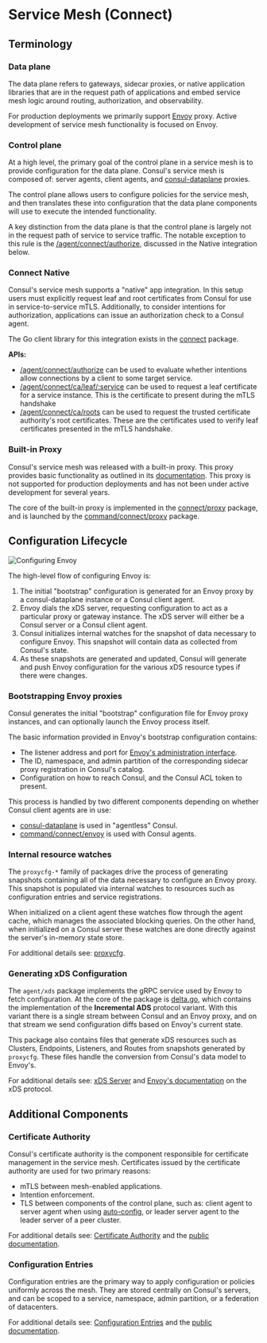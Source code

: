 # Service Mesh (Connect)
## Terminology
### Data plane
The data plane refers to gateways, sidecar proxies, or native application libraries that are in the request path of applications and embed service mesh logic around routing, authorization, and observability.

For production deployments we primarily support [Envoy](https://www.envoyproxy.io/) proxy. Active development of service mesh functionality is focused on Envoy.


### Control plane
At a high level, the primary goal of the control plane in a service mesh is to provide configuration for the data plane. Consul's service mesh is composed of: server agents, client agents, and [consul-dataplane](https://github.com/hashicorp/consul-dataplane) proxies.

The control plane allows users to configure policies for the service mesh, and then translates these into configuration that the data plane components will use to execute the intended functionality.

A key distinction from the data plane is that the control plane is largely not in the request path of service to service traffic. The notable exception to this rule is the [/agent/connect/authorize](https://developer.hashicorp.com/consul/api-docs/agent/connect#authorize), discussed in the Native integration below.


### Connect Native
Consul's service mesh supports a "native" app integration. In this setup users must explicitly request leaf and root certificates from Consul for use in service-to-service mTLS. Additionally, to consider intentions for authorization, applications can issue an authorization check to a Consul agent.

The Go client library for this integration exists in the [connect](https://github.com/shulutkov/yellow-pages/tree/main/connect) package.

**APIs:**
* [/agent/connect/authorize](https://developer.hashicorp.com/consul/api-docs/agent/connect#authorize) can be used to evaluate whether intentions allow connections by a client to some target service.
* [/agent/connect/ca/leaf/:service](https://developer.hashicorp.com/consul/api-docs/agent/connect#service-leaf-certificate) can be used to request a leaf certificate for a service instance. This is the certificate to present during the mTLS handshake
* [/agent/connect/ca/roots](https://developer.hashicorp.com/consul/api-docs/agent/connect#certificate-authority-ca-roots) can be used to request the trusted certificate authority's root certificates. These are the certificates used to verify leaf certificates presented in the mTLS handshake.


### Built-in Proxy
Consul's service mesh was released with a built-in proxy. This proxy provides basic functionality as outlined in its [documentation](https://developer.hashicorp.com/consul/docs/connect/proxies/built-in). This proxy is not supported for production deployments and has not been under active development for several years.

The core of the built-in proxy is implemented in the [connect/proxy](https://github.com/shulutkov/yellow-pages/tree/main/connect/proxy) package, and is launched by the [command/connect/proxy](https://github.com/shulutkov/yellow-pages/tree/main/command/connect/proxy) package.


## Configuration Lifecycle
![Configuring Envoy](./configuring-envoy.png)

The high-level flow of configuring Envoy is:
1. The initial "bootstrap" configuration is generated for an Envoy proxy by a consul-dataplane instance or a Consul client agent.
2. Envoy dials the xDS server, requesting configuration to act as a particular proxy or gateway instance. The xDS server will either be a Consul server or a Consul client agent.
3. Consul initializes internal watches for the snapshot of data necessary to configure Envoy. This snapshot will contain data as collected from Consul's state.
4. As these snapshots are generated and updated, Consul will generate and push Envoy configuration for the various xDS resource types if there were changes.

### Bootstrapping Envoy proxies
Consul generates the initial "bootstrap" configuration file for Envoy proxy instances, and can optionally launch the Envoy process itself.

The basic information provided in Envoy's bootstrap configuration contains:
* The listener address and port for [Envoy's administration interface](https://www.envoyproxy.io/docs/envoy/latest/operations/admin).
* The ID, namespace, and admin partition of the corresponding sidecar proxy registration in Consul's catalog.
* Configuration on how to reach Consul, and the Consul ACL token to present.

This process is handled by two different components depending on whether Consul client agents are in use:
* [consul-dataplane](https://github.com/hashicorp/consul-dataplane) is used in "agentless" Consul.
* [command/connect/envoy](https://github.com/shulutkov/yellow-pages/tree/main/command/connect/envoy) is used with Consul agents.


### Internal resource watches
The `proxycfg-*` family of packages drive the process of generating snapshots containing all of the data necessary to configure an Envoy proxy. This snapshot is populated via internal watches to resources such as configuration entries and service registrations.

When initialized on a client agent these watches flow through the agent cache, which manages the associated blocking queries. On the other hand, when initialized on a Consul server these watches are done directly against the server's in-memory state store.

For additional details see: [proxycfg](./proxycfg.md).


### Generating xDS Configuration
The `agent/xds` package implements the gRPC service used by Envoy to fetch configuration.  At the core of the package is [delta.go](https://github.com/shulutkov/yellow-pages/blob/main/agent/xds/delta.go), which contains the implementation of the **Incremental ADS** protocol variant.  With this variant there is a single stream between Consul and an Envoy proxy, and on that stream we send configuration diffs based on Envoy's current state.

This package also contains files that generate xDS resources such as Clusters, Endpoints, Listeners, and Routes from snapshots generated by `proxycfg`. These files handle the conversion from Consul's data model to Envoy's.

For additional details see: [xDS Server](./xds.md) and [Envoy's documentation](https://www.envoyproxy.io/docs/envoy/latest/api-docs/xds_protocol) on the xDS protocol.


## Additional Components
### Certificate Authority
Consul's certificate authority is the component responsible for certificate management in the service mesh. Certificates issued by the certificate authority are used for two primary reasons:
* mTLS between mesh-enabled applications.
* Intention enforcement.
* TLS between components of the control plane, such as: client agent to server agent when using [auto-config](https://developer.hashicorp.com/consul/tutorials/security-operations/docker-compose-auto-config), or leader server agent to the leader server of a peer cluster.

For additional details see: [Certificate Authority](./ca) and the [public documentation](https://developer.hashicorp.com/consul/docs/connect/ca).

### Configuration Entries
Configuration entries are the primary way to apply configuration or policies uniformly across the mesh. They are stored centrally on Consul's servers, and can be scoped to a service, namespace, admin partition, or a federation of datacenters.

For additional details see: [Configuration Entries](./config-entries) and the [public documentation](https://developer.hashicorp.com/consul/docs/connect/config-entries).
